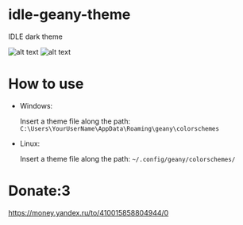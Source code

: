 # idle-geany-theme

IDLE dark theme

![alt text](https://media.discordapp.net/attachments/675064990893604894/786965806160150531/unknown.png?width=889&height=668)
![alt text](https://media.discordapp.net/attachments/675064990893604894/786966063614918676/unknown.png?width=697&height=668)

# How to use
* Windows:

  Insert a theme file along the path: `C:\Users\YourUserName\AppData\Roaming\geany\colorschemes`

* Linux:

  Insert a theme file along the path: `~/.config/geany/colorschemes/`

# Donate:3
https://money.yandex.ru/to/410015858804944/0
